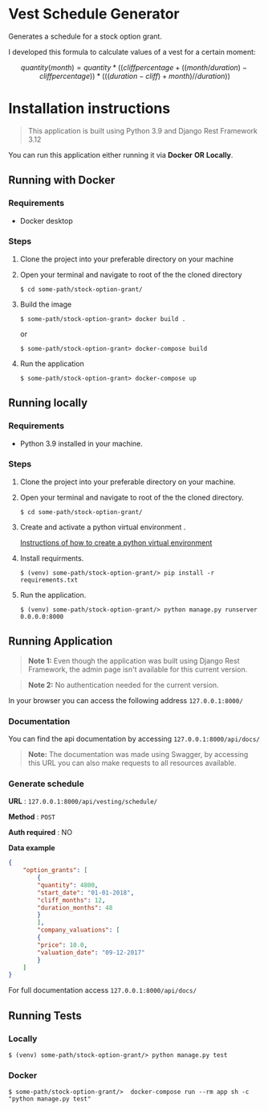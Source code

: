 #  Vest Schedule Generator

Generates a schedule for a stock option grant.


I developed this formula to calculate values of a vest for a certain moment:

$$
quantity( month) =  quantity  * ((cliffpercentage  + ((month  /  duration) -  cliffpercentage))* (((duration  -  cliff) +  month) //  duration)) 
$$


# Installation instructions
> This application is built using Python 3.9 and Django Rest Framework 3.12

You can run this application either running it via **Docker** **OR** **Locally**.


## Running with Docker
### Requirements

 - Docker desktop

 
### Steps

 1. Clone the project into your preferable directory on your machine
 2. Open your terminal and navigate to root of the the cloned directory

    `$ cd some-path/stock-option-grant/` 

3. Build the image
	
	`$ some-path/stock-option-grant> docker build .`
	
	or 
	
	`$ some-path/stock-option-grant> docker-compose build`

 4. Run the application
 
     `$ some-path/stock-option-grant> docker-compose up`




## Running locally
### Requirements

 - Python 3.9 installed in your machine.

 
### Steps

 1. Clone the project into your preferable directory on your machine.
 2. Open your terminal and navigate to root of the the cloned directory.

    `$ cd some-path/stock-option-grant/` 

3. Create and activate a python virtual environment .
	
     [Instructions of how to create a python virtual environment](https://packaging.python.org/en/latest/guides/installing-using-pip-and-virtual-environments/)

 4. Install requirments.

    `$ (venv) some-path/stock-option-grant/> pip install -r requirements.txt`

5. Run the application.

     `$ (venv) some-path/stock-option-grant/> python manage.py runserver 0.0.0.0:8000` 

## Running Application 

> **Note 1:** Even though the application was built using Django Rest Framework, the admin page isn't available for this current version.

> **Note 2:** No authentication needed for the current version.

In your browser you can access the following address `127.0.0.1:8000/`
### Documentation
You can find the api documentation by accessing `127.0.0.1:8000/api/docs/`
> **Note:**  The documentation was made using Swagger, by accessing this URL you can also make requests to all resources available.

### Generate schedule

**URL** : `127.0.0.1:8000/api/vesting/schedule/`

**Method** : `POST`

**Auth required** : NO

**Data example**

```json
{
	"option_grants": [
		{
		"quantity": 4800,
		"start_date": "01-01-2018",
		"cliff_months": 12,
		"duration_months": 48
		}
		],
		"company_valuations": [
		{
		"price": 10.0,
		"valuation_date": "09-12-2017"
		}
	]
}
```
For full documentation access  `127.0.0.1:8000/api/docs/`

## Running Tests
### Locally
`$ (venv) some-path/stock-option-grant/> python manage.py test` 

### Docker
`$ some-path/stock-option-grant/>  docker-compose run --rm app sh -c "python manage.py test"` 


